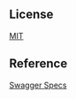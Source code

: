 
## License
[MIT](https://choosealicense.com/licenses/mit/)

## Reference
[Swagger Specs](https://github.com/Azure/azure-rest-api-specs/tree/storage-dataplane-preview/specification/storage/data-plane)